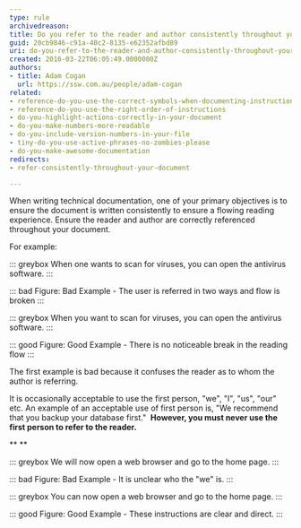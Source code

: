 ```yaml
---
type: rule
archivedreason: 
title: Do you refer to the reader and author consistently throughout your document?
guid: 20cb9846-c91a-40c2-8135-e62352afbd89
uri: do-you-refer-to-the-reader-and-author-consistently-throughout-your-document
created: 2016-03-22T06:05:49.0000000Z
authors:
- title: Adam Cogan
  url: https://ssw.com.au/people/adam-cogan
related:
- reference-do-you-use-the-correct-symbols-when-documenting-instructions
- reference-do-you-use-the-right-order-of-instructions
- do-you-highlight-actions-correctly-in-your-document
- do-you-make-numbers-more-readable
- do-you-include-version-numbers-in-your-file
- tiny-do-you-use-active-phrases-no-zombies-please
- do-you-make-awesome-documentation
redirects:
- refer-consistently-throughout-your-document

---
```


When writing technical documentation, one of your primary objectives is to ensure the document is written consistently to ensure a flowing reading experience. Ensure the reader and author are correctly referenced throughout your document.

For example:

<!--endintro-->


::: greybox
When one wants to scan for viruses, you can open the antivirus software.
:::




::: bad
Figure: Bad Example - The user is referred in two ways and flow is broken
:::





::: greybox
When you want to scan for viruses, you can open the antivirus software.
:::




::: good
Figure: Good Example - There is no noticeable break in the reading flow
:::




The first example is bad because it confuses the reader as to whom the author is referring.





It is occasionally acceptable to use the first person, "we", "I", "us", "our" etc. An example of an acceptable use of first person is, "We recommend that you backup your database first."  **However, you must never use the first person to refer to the reader.** 

 **
** 



::: greybox
We will now open a web browser and go to the home page.
:::



::: bad
Figure: Bad Example - It is unclear who the "we" is.
:::



::: greybox
You can now open a web browser and go to the home page.
:::



::: good
Figure: Good Example - These instructions are clear and direct.
:::
